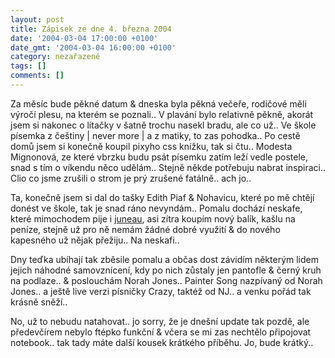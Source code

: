 ```yaml
---
layout: post
title: Zápisek ze dne 4. března 2004
date: '2004-03-04 17:00:00 +0100'
date_gmt: '2004-03-04 16:00:00 +0100'
category: nezařazené
tags: []
comments: []
---
```

<p>Za měsíc bude pěkné datum &amp; dneska byla pěkná večeře, rodičové měli výročí plesu, na kterém se  poznali.. V plavání bylo relativně pěkně, akorát jsem si nakonec o lítačky v šatně trochu nasekl bradu, ale co už..  Ve škole písemka z češtiny | never more | a z matiky, to zas pohodka.. Po cestě domů jsem si konečně koupil pixyho  css knížku, tak si čtu.. Modesta Mignonová, ze které vbrzku budu psát písemku zatím leží vedle postele,  snad s tím o víkendu něco udělám.. Stejně někde potřebuju nabrat inspiraci.. Clio co jsme zrušili o strom  je prý zrušené fatálně.. ach jo..</p>
<p>Ta, konečně jsem si dal do tašky Edith Piaf &amp; Nohavicu, které po mě chtějí donést ve škole, tak je snad  ráno nevyndám.. Pomalu dochází neskafe, které mimochodem pije i <a href="http://juneau.wz.cz">juneau</a>,  asi zítra koupím nový balík, kašlu na peníze, stejně už pro ně nemám žádné dobré využití &amp; do nového  kapesného už nějak přežiju.. Na neskafi..</p>
<p>Dny teďka ubíhají tak zběsile pomalu a občas dost závidím některým lidem jejich náhodné samovznícení, kdy po nich  zůstaly jen pantofle &amp; černý kruh na podlaze.. &amp; poslouchám Norah Jones.. Painter Song nazpívaný  od Norah Jones.. a ještě live verzi písničky Crazy, taktéž od NJ.. a venku pořád tak krásně sněží..</p>
<p>No, už to nebudu natahovat.. jo sorry, že je dnešní update tak pozdě, ale předevčírem nebylo ftépko funkční &amp;  včera se mi zas nechtělo připojovat notebook.. tak tady máte další kousek krátkého příběhu. Jo, bude krátký..</p>
<p>  <? include "part2.txt"; ?></p>
